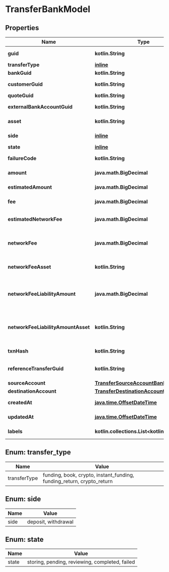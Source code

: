 
# TransferBankModel

## Properties
Name | Type | Description | Notes
------------ | ------------- | ------------- | -------------
**guid** | **kotlin.String** | Auto-generated unique identifier for the transfer. |  [optional]
**transferType** | [**inline**](#TransferType) | The type of transfer. |  [optional]
**bankGuid** | **kotlin.String** | The associated bank&#39;s identifier. |  [optional]
**customerGuid** | **kotlin.String** | The associated customer&#39;s identifier. |  [optional]
**quoteGuid** | **kotlin.String** | The associated quote&#39;s identifier. |  [optional]
**externalBankAccountGuid** | **kotlin.String** | The associated external bank account&#39;s identifier. |  [optional]
**asset** | **kotlin.String** | The asset the transfer is related to, e.g., USD. |  [optional]
**side** | [**inline**](#Side) | The direction of the quote: &#39;deposit&#39; or &#39;withdrawal&#39;. |  [optional]
**state** | [**inline**](#State) | The transfer&#39;s state |  [optional]
**failureCode** | **kotlin.String** | The failure code for failed transfers. |  [optional]
**amount** | **java.math.BigDecimal** | The actual amount in base units of the asset. |  [optional]
**estimatedAmount** | **java.math.BigDecimal** | The estimated amount in base units of the asset. |  [optional]
**fee** | **java.math.BigDecimal** | The fee associated with the transfer. |  [optional]
**estimatedNetworkFee** | **java.math.BigDecimal** | The estimated network fee in base units of network_fee_asset. Only present on &#x60;crypto&#x60; transfers. |  [optional]
**networkFee** | **java.math.BigDecimal** | The actual network fee in base units of network_fee_asset. Only present on &#x60;crypto&#x60; transfers that have successfully completed. |  [optional]
**networkFeeAsset** | **kotlin.String** | The asset code of the network fee. Only present on &#x60;crypto&#x60; transfers that have successfully completed. |  [optional]
**networkFeeLiabilityAmount** | **java.math.BigDecimal** | The equivalent fiat network fee in base units of network_fee_liability_amount_asset. Only present on &#x60;crypto&#x60; transfers that have successfully completed. |  [optional]
**networkFeeLiabilityAmountAsset** | **kotlin.String** | The fiat asset the network_fee_liability_amount is denominated in. Only present on &#x60;crypto&#x60; transfers that have successfully completed. |  [optional]
**txnHash** | **kotlin.String** | The hash of the blockchain transaction |  [optional]
**referenceTransferGuid** | **kotlin.String** | The guid of the related transfer. Only present on &#x60;funding_return&#x60; transfers. |  [optional]
**sourceAccount** | [**TransferSourceAccountBankModel**](TransferSourceAccountBankModel.md) |  |  [optional]
**destinationAccount** | [**TransferDestinationAccountBankModel**](TransferDestinationAccountBankModel.md) |  |  [optional]
**createdAt** | [**java.time.OffsetDateTime**](java.time.OffsetDateTime.md) | ISO8601 datetime the record was created at. |  [optional]
**updatedAt** | [**java.time.OffsetDateTime**](java.time.OffsetDateTime.md) | ISO8601 datetime the record was last updated at. |  [optional]
**labels** | **kotlin.collections.List&lt;kotlin.String&gt;** | The labels associated with the transfer. |  [optional]


<a name="TransferType"></a>
## Enum: transfer_type
Name | Value
---- | -----
transferType | funding, book, crypto, instant_funding, funding_return, crypto_return


<a name="Side"></a>
## Enum: side
Name | Value
---- | -----
side | deposit, withdrawal


<a name="State"></a>
## Enum: state
Name | Value
---- | -----
state | storing, pending, reviewing, completed, failed



